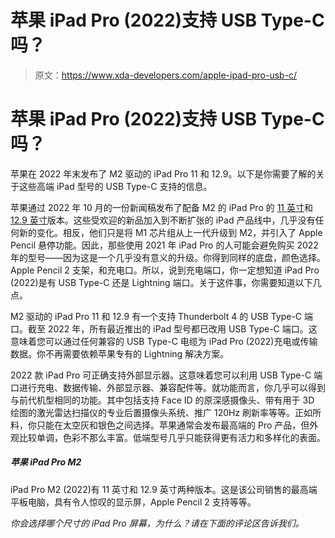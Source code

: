 # 苹果 iPad Pro (2022)支持 USB Type-C 吗？

> 原文：<https://www.xda-developers.com/apple-ipad-pro-usb-c/>

# 苹果 iPad Pro (2022)支持 USB Type-C 吗？

苹果在 2022 年末发布了 M2 驱动的 iPad Pro 11 和 12.9。以下是你需要了解的关于这些高端 iPad 型号的 USB Type-C 支持的信息。

苹果通过 2022 年 10 月的一份新闻稿发布了配备 M2 的 iPad Pro 的 [11 英寸](https://www.xda-developers.com/best-11inch-ipad-pro-cases/)和 [12.9 英寸](https://www.xda-developers.com/best-ipad-pro-cases/)版本。这些受欢迎的新品加入到不断扩张的 iPad 产品线中，几乎没有任何新的变化。相反，他们只是将 M1 芯片组从上一代升级到 M2，并引入了 Apple Pencil 悬停功能。因此，那些使用 2021 年 iPad Pro 的人可能会避免购买 2022 年的型号——因为这是一个几乎没有意义的升级。你得到同样的底盘，颜色选择。Apple Pencil 2 支架，和充电口。所以，说到充电端口，你一定想知道 iPad Pro (2022)是有 USB Type-C 还是 Lightning 端口。关于这件事，你需要知道以下几点。

M2 驱动的 iPad Pro 11 和 12.9 有一个支持 Thunderbolt 4 的 USB Type-C 端口。截至 2022 年，所有最近推出的 iPad 型号都已改用 USB Type-C 端口。这意味着您可以通过任何兼容的 USB Type-C 电缆为 iPad Pro (2022)充电或传输数据。你不再需要依赖苹果专有的 Lightning 解决方案。

2022 款 iPad Pro 可正确支持外部显示器。这意味着您可以利用 USB Type-C 端口进行充电、数据传输、外部显示器、兼容配件等。就功能而言，你几乎可以得到与前代机型相同的功能。其中包括支持 Face ID 的原深感摄像头、带有用于 3D 绘图的激光雷达扫描仪的专业后置摄像头系统、推广 120Hz 刷新率等等。正如所料，你只能在太空灰和银色之间选择。苹果通常会发布最高端的 Pro 产品，但外观比较单调，色彩不那么丰富。低端型号几乎只能获得更有活力和多样化的表面。

##### 苹果 iPad Pro M2

iPad Pro M2 (2022)有 11 英寸和 12.9 英寸两种版本。这是该公司销售的最高端平板电脑，具有令人惊叹的显示屏，Apple Pencil 2 支持等等。

*你会选择哪个尺寸的 iPad Pro 屏幕，为什么？请在下面的评论区告诉我们。*